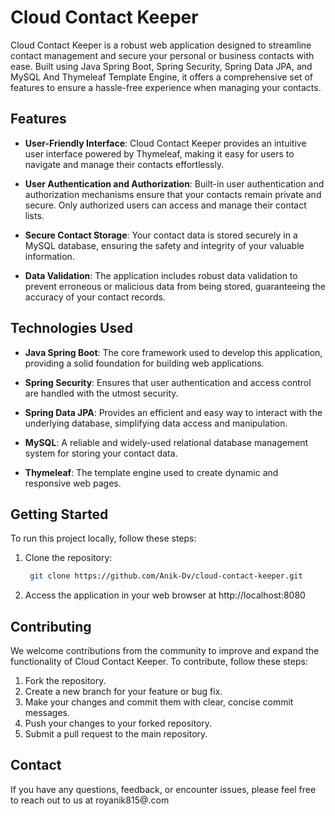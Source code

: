 # Cloud Contact Keeper

Cloud Contact Keeper is a robust web application designed to streamline contact management and secure your personal or business contacts with ease.
Built using Java Spring Boot, Spring Security, Spring Data JPA, and MySQL And Thymeleaf Template Engine, it offers a comprehensive set of features to ensure a hassle-free experience when managing your contacts.

## Features

- **User-Friendly Interface**: Cloud Contact Keeper provides an intuitive user interface powered by Thymeleaf, making it easy for users to navigate and manage their contacts effortlessly.

- **User Authentication and Authorization**: Built-in user authentication and authorization mechanisms ensure that your contacts remain private and secure. Only authorized users can access and manage their contact lists.

- **Secure Contact Storage**: Your contact data is stored securely in a MySQL database, ensuring the safety and integrity of your valuable information.

- **Data Validation**: The application includes robust data validation to prevent erroneous or malicious data from being stored, guaranteeing the accuracy of your contact records.

## Technologies Used

- **Java Spring Boot**: The core framework used to develop this application, providing a solid foundation for building web applications.

- **Spring Security**: Ensures that user authentication and access control are handled with the utmost security.

- **Spring Data JPA**: Provides an efficient and easy way to interact with the underlying database, simplifying data access and manipulation.

- **MySQL**: A reliable and widely-used relational database management system for storing your contact data.

- **Thymeleaf**: The template engine used to create dynamic and responsive web pages.

## Getting Started

To run this project locally, follow these steps:

1. Clone the repository:

   ```bash
    git clone https://github.com/Anik-Dv/cloud-contact-keeper.git
   
2. Access the application in your web browser at http://localhost:8080

## Contributing
We welcome contributions from the community to improve and expand the functionality of Cloud Contact Keeper. To contribute, follow these steps:

1. Fork the repository.
2. Create a new branch for your feature or bug fix.
3. Make your changes and commit them with clear, concise commit messages.
4. Push your changes to your forked repository.
5. Submit a pull request to the main repository.

## Contact
If you have any questions, feedback, or encounter issues, please feel free to reach out to us at royanik815@.com

